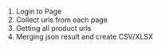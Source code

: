 1. Login to Page
2. Collect urls from each page
3. Getting all product urls
4. Merging json result and create CSV/XLSX
